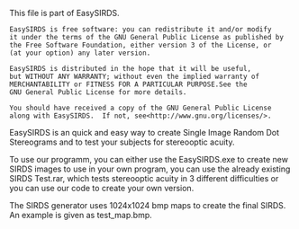 This file is part of EasySIRDS.

    EasySIRDS is free software: you can redistribute it and/or modify
    it under the terms of the GNU General Public License as published by
    the Free Software Foundation, either version 3 of the License, or
    (at your option) any later version.

    EasySIRDS is distributed in the hope that it will be useful,
    but WITHOUT ANY WARRANTY; without even the implied warranty of
    MERCHANTABILITY or FITNESS FOR A PARTICULAR PURPOSE.See the
    GNU General Public License for more details.

    You should have received a copy of the GNU General Public License
    along with EasySIRDS.  If not, see<http://www.gnu.org/licenses/>.
	
EasySIRDS is an quick and easy way to create Single Image Random Dot Stereograms and to test your subjects for 
stereooptic acuity.

To use our programm, you can either use the EasySIRDS.exe to create new SIRDS images to use in your own program, 
you can use the already existing SIRDS Test.rar, which tests stereooptic acuity in 3 different difficulties or you
can use our code to create your own version.

The SIRDS generator uses 1024x1024 bmp maps to create the final SIRDS. An example is given as test_map.bmp.

 
